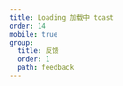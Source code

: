 ```yaml
---
title: Loading 加载中 toast
order: 14
mobile: true
group:
  title: 反馈
  order: 1
  path: feedback
---
```


<code src="../demo/Loading.tsx"></code>
<API src="../src/Loading.tsx"></API>
